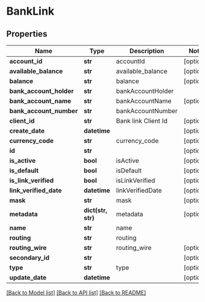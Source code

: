 # BankLink

## Properties
Name | Type | Description | Notes
------------ | ------------- | ------------- | -------------
**account_id** | **str** | accountId | [optional] 
**available_balance** | **str** | available_balance | [optional] 
**balance** | **str** | balance | [optional] 
**bank_account_holder** | **str** | bankAccountHolder | 
**bank_account_name** | **str** | bankAccountName | [optional] 
**bank_account_number** | **str** | bankAccountNumber | 
**client_id** | **str** | Bank link Client Id  | [optional] 
**create_date** | **datetime** |  | [optional] 
**currency_code** | **str** | currency_code | [optional] 
**id** | **str** |  | [optional] 
**is_active** | **bool** | isActive | [optional] 
**is_default** | **bool** | isDefault | [optional] 
**is_link_verified** | **bool** | isLinkVerified | [optional] 
**link_verified_date** | **datetime** | linkVerifiedDate | [optional] 
**mask** | **str** | mask | [optional] 
**metadata** | **dict(str, str)** | metadata | [optional] 
**name** | **str** | name | 
**routing** | **str** | routing | 
**routing_wire** | **str** | routing_wire | [optional] 
**secondary_id** | **str** |  | [optional] 
**type** | **str** | type | [optional] 
**update_date** | **datetime** |  | [optional] 

[[Back to Model list]](../README.md#documentation-for-models) [[Back to API list]](../README.md#documentation-for-api-endpoints) [[Back to README]](../README.md)


